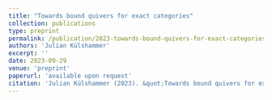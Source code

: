 ```yaml
---
title: "Towards bound quivers for exact categories"
collection: publications
type: preprint
permalink: /publication/2023-towards-bound-quivers-for-exact-categories
authors: 'Julian Külshammer'
excerpt: ''
date: 2023-09-29
venue: 'preprint'
paperurl: 'available upon request'
citation: 'Julian Külshammer (2023). &quot;Towards bound quivers for exact categories.&quot; In: <i>Preprint, survey for Proceedings of ICRA 2022</i>.'
---
```


